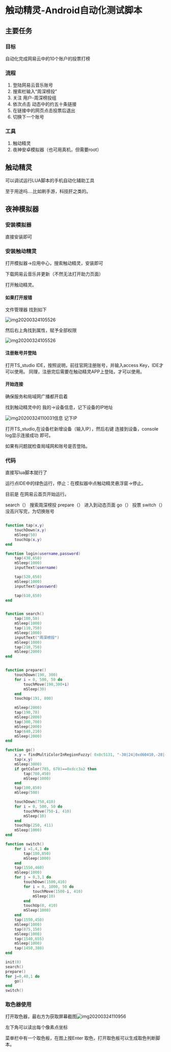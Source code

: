 # 触动精灵-Android自动化测试脚本

## 主要任务

### 目标

自动化完成网易云中的10个账户的投票打榜

### 流程

1. 登陆网易云音乐账号
2. 搜索栏输入“周深榜投”
3. 关注 用户-周深榜投组
4. 依次点击 动态中的约五十条链接
5. 在链接中的网页点击投票后退出
6. 切换下一个账号

### 工具

1. 触动精灵
2. 夜神安卓模拟器（也可用真机，但需要root）

## 触动精灵

可以调试运行LUA脚本的手机自动化辅助工具

至于用途吗....比如刷手游，科技肝之类的。

## 夜神模拟器

### 安装模拟器

直接安装即可

### 安装触动精灵

打开模拟器->应用中心，搜索触动精灵，安装即可

下载网易云音乐并更新（不然无法打开助力页面）

打开触动精灵。

#### 如果打开报错

文件管理器 找到如下

![img20200324105526](../_static/img20200324105526.png)

然后右上角找到属性，赋予全部权限

![img20200324105526](../_static/img20200324105526.png)



#### 注册账号并登陆

打开TS_studio IDE，按照说明，前往官网注册账号，并输入access Key，IDE才可以使用。
同理，注册完后需要在触动精灵APP上登陆，才可以使用。

#### 开始连接

确保服务和局域网广播都开启着

找到触动精灵中的 我的->设备信息，记下设备的IP地址

![img20200324110031](../_static/img20200324110031.png)信息 记下IP

打开TS_studio,在设备栏新增设备（输入IP），然后右键 连接到设备，console log显示连接成功 即可。

如果有问题就检查局域网和账号是否登陆。



### 代码

直接写lua脚本就行了

运行点IDE中的绿色运行，停止：在模拟器中点触动精灵悬浮窗->停止。

目前是 在网易云首页开始运行。

search（） 搜索周深榜投
prepare（） 进入到动态页面
go（） 投票
switch（） 没高兴写完，为切换账号

```lua

function tap(x,y)
    touchDown(x,y)
    mSleep(50)
    touchUp(x,y)
end

function login(username,password)
    tap(430,650)
    mSleep(1000)
    inputText(username)

    tap(520,650)
    mSleep(1000)
    inputText(password)

    tap(610,650)
end


function search()
    tap(100,50)
    mSleep(1000)
    tap(110,750)
    mSleep(1000)
    inputText("周深榜投")
    mSleep(1000)
    tap(210,750)
    mSleep(2000)
end


function prepare()
    touchDown(190, 300)
    for i = 0, 500, 50 do
        touchMove(190,300+i)
        mSleep(30)
    end
    touchUp(191, 800)

    mSleep(2000)
    tap(190,70)
    mSleep(2000)
    tap(300,700)
    mSleep(2000)
    tap(640,210)
    mSleep(2000)
end

function go()
    x,y = findMultiColorInRegionFuzzy( 0x8c5131, "-30|24|0xd60410,-28|-12|0xd6d3e7,6|28|0xffeff7", 90, 0, 0, 1599, 899)
    tap(x,y)
    mSleep(3000)
    if getColor(785, 670)==0xdcc3a2 then
        tap(780,450)
        mSleep(1000)
    end
    tap(100,850)
    mSleep(500)

    touchDown(750,410)
    for i = 0, 500, 50 do
        touchMove(750-i, 410)
        mSleep(10)
    end
    touchUp(250, 411) 
    mSleep(1000)
end

function switch()
	for i =1,4,1 do
		tap(100,850)
		mSleep(1000)
	end
	tap(1550,460)
	mSleep(1000)
	for j = 0,3,1 do
		touchDown(1500,410)
		for i = 0, 1000, 50 do
			touchMove(1500-i, 410)
			mSleep(10)
		end
		touchUp(0, 410) 
		mSleep(1000)
	end
	tap(1550,450)
	mSleep(1000)
	tap(875,150)
	mSleep(1000)
	tap(1540,655)
	mSleep(1000)
	tap(1450,380)
end

init(0)
search()
prepare()
for j=0,40,1 do
	go()
end
switch()

```



### 取色器使用

打开取色器，最右方为获取屏幕截图![img20200324110956](../_static/img20200324110956.png)

左下角可以读出每个像素点坐标

菜单栏中有一个取色板，在图上按Enter 取色，打开取色板可以生成取色判断脚本。
